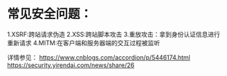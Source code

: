 
# 常见安全问题：

1.XSRF:跨站请求伪造
2.XSS:跨站脚本攻击
3.重放攻击：拿到身份认证信息进行重新请求
4.MITM:在客户端和服务器端的交互过程被监听


详情参见：
https://www.cnblogs.com/accordion/p/5446174.html
https://security.yirendai.com/news/share/26


